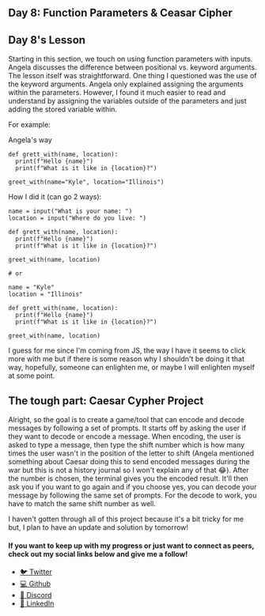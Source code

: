 ## Day 8: Function Parameters & Ceasar Cipher

## Day 8's Lesson
Starting in this section, we touch on using function parameters with inputs. Angela discusses the difference between positional vs. keyword arguments. The lesson itself was straightforward. One thing I questioned was the use of the keyword arguments. Angela only explained assigning the arguments within the parameters. However, I found it much easier to read and understand by assigning the variables outside of the parameters and just adding the stored variable within.

For example:

Angela's way
```
def grett_with(name, location):
  print(f"Hello {name}")
  print(f"What is it like in {location}?")

greet_with(name="Kyle", location="Illinois")
```

How I did it (can go 2 ways):
```
name = input("What is your name: ")
location = input("Where do you live: ")

def grett_with(name, location):
  print(f"Hello {name}")
  print(f"What is it like in {location}?")

greet_with(name, location)

# or

name = "Kyle"
location = "Illinois"

def grett_with(name, location):
  print(f"Hello {name}")
  print(f"What is it like in {location}?")

greet_with(name, location)
```

I guess for me since I'm coming from JS, the way I have it seems to click more with me but if there is some reason why I shouldn't be doing it that way, hopefully, someone can enlighten me, or maybe I will enlighten myself at some point.

## The tough part: Caesar Cypher Project
Alright, so the goal is to create a game/tool that can encode and decode messages by following a set of prompts. It starts off by asking the user if they want to decode or encode a message. When encoding, the user is asked to type a message, then type the shift number which is how many times the user wasn't in the position of the letter to shift (Angela mentioned something about Caesar doing this to send encoded messages during the war but this is not a history journal so I won't explain any of that 😂).
After the number is chosen, the terminal gives you the encoded result. It'll then ask you if you want to go again and if you choose yes, you can decode your message by following the same set of prompts. For the decode to work, you have to match the same shift number as well.

I haven't gotten through all of this project because it's a bit tricky for me but, I plan to have an update and solution by tomorrow!

#### If you want to keep up with my progress or just want to connect as peers, check out my social links below and give me a follow!

<ul>
<li><a href="https://twitter.com/RingoMandingo93" target="_blank">🐦 Twitter</a></li>
<li><a href="https://github.com/kdleonard93" target="_blank">💻 Github</a></li>
<li><a href="https://discord.com/users/407639833146818570" target="_blank">👾 Discord</a></li>
<li><a href="https://www.linkedin.com/in/kyle-leonard93/" target="_blank">👔 LinkedIn</a></li>
</ul>